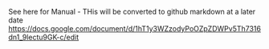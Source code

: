 See here for Manual - THis will be converted to github markdown at a later date
https://docs.google.com/document/d/1hT1y3WZzodyPoOZpZDWPv5Th7316dn1_9lectu9GK-c/edit
